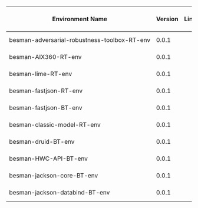 Environment Name | Version | Link | Status | Publisher | Publish Date | Contributors | Last Update Date | Notes
------------------|---------|------|--------|-----------|--------------|--------------|------------------|------
<nobr>besman-adversarial-robustness-toolbox-RT-env</nobr> | 0.0.1 |  | Published | <nobr>BeS Community Lab</nobr> | 2024-12-20 |  | 2024-12-20 |
<nobr>besman-AIX360-RT-env</nobr> | 0.0.1 |  | Published | <nobr>BeS Community Lab</nobr> | 2024-12-20 |  | 2024-12-20 |
<nobr>besman-lime-RT-env</nobr> | 0.0.1 |  | Published | <nobr>BeS Community Lab</nobr> | 2024-12-20 |  | 2024-12-20 |
<nobr>besman-fastjson-RT-env</nobr> | 0.0.1 |  | Published | <nobr>BeS Community Lab</nobr> | 2022-07-14 |  | 2024-04-16 |
<nobr>besman-fastjson-BT-env</nobr> | 0.0.1 |  | Published | <nobr>BeS Community Lab</nobr> | 2022-07-14 |  | 2024-04-16 |
<nobr>besman-classic-model-RT-env</nobr> | 0.0.1 |  | Published | <nobr>BeS Community Lab</nobr> | 2024-05-27 |  | 2024-05-21 |
<nobr>besman-druid-BT-env</nobr> | 0.0.1 |  | Published | <nobr>BeS Community Lab</nobr> | 2024-04-02 |  | 2024-04-02 |
<nobr>besman-HWC-API-BT-env</nobr> | 0.0.1 |  | Published | <nobr>BeS Community Lab</nobr> | 2024-04-02 |  | 2024-04-02 |
<nobr>besman-jackson-core-BT-env</nobr> | 0.0.1 |  | Published | <nobr>BeS Community Lab</nobr> | 2024-04-25 |  | 2024-04-25 |
<nobr>besman-jackson-databind-BT-env</nobr> | 0.0.1 |  | Published | <nobr>BeS Community Lab</nobr> | 2024-04-02 |  | 2024-04-02 |
